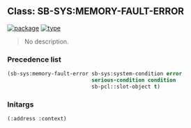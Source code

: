 ## Class: SB-SYS:MEMORY-FAULT-ERROR
[![package](https://img.shields.io/badge/Package-SB--SYS-5f9ea0.svg?style=social&colorA=999999)](../) [![type](https://img.shields.io/badge/Type-Class-5f9ea0.svg?style=social&colorA=999999)](../#class) 

> No description.

### Precedence list
```cl
(sb-sys:memory-fault-error sb-sys:system-condition error
                           serious-condition condition
                           sb-pcl::slot-object t)
```
### Initargs
```cl
(:address :context)
```
